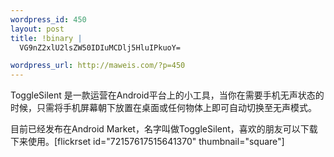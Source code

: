 ```yaml
--- 
wordpress_id: 450
layout: post
title: !binary |
  VG9nZ2xlU2lsZW50IDIuMCDlj5HluIPkuoY=

wordpress_url: http://maweis.com/?p=450
---
```

ToggleSilent 是一款运营在Android平台上的小工具，当你在需要手机无声状态的时候，只需将手机屏幕朝下放置在桌面或任何物体上即可自动切换至无声模式。

目前已经发布在Android Market，名字叫做ToggleSilent，喜欢的朋友可以下载下来使用。[flickrset id="72157617515641370" thumbnail="square"]
